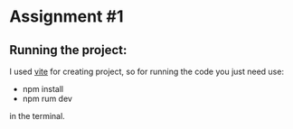# Assignment #1

## Running the project: 
I used [vite](https://vitejs.dev/) for creating project, so for running the code you just need use:
- npm install 
- npm rum dev 

in the terminal.
